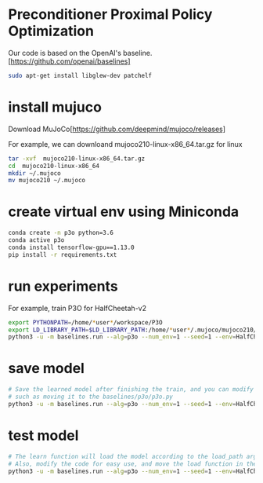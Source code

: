 # Preconditioner Proximal Policy Optimization

Our code is based on the OpenAI's baseline.[https://github.com/openai/baselines]

```bash
sudo apt-get install libglew-dev patchelf
```

# install mujuco

Download MuJoCo[https://github.com/deepmind/mujoco/releases]

For example, we can downloand mujoco210-linux-x86_64.tar.gz for linux

```bash
tar -xvf  mujoco210-linux-x86_64.tar.gz
cd  mujoco210-linux-x86_64
mkdir ~/.mujoco
mv mujoco210 ~/.mujoco

```


# create virtual env using Miniconda
```bash
conda create -n p3o python=3.6
conda active p3o
conda install tensorflow-gpu==1.13.0
pip install -r requirements.txt
```
# run experiments
For example, train P3O for HalfCheetah-v2
```bash
export PYTHONPATH=/home/*user*/workspace/P3O
export LD_LIBRARY_PATH=$LD_LIBRARY_PATH:/home/*user*/.mujoco/mujoco210/bin:/usr/lib/nvidia
python3 -u -m baselines.run --alg=p3o --num_env=1 --seed=1 --env=HalfCheetah-v2 --num_timesteps=3e6 --kl_coef=0.01 --noptepochs=5 --nminibatches=64 --log_path=./HalfCheetah/p3o_s-1_no-5_minib-64_kl-0.01
```

# save model
```bash
# Save the learned model after finishing the train, and you can modify the code in the baselines/run.py to save the model at an interval.
# such as moving it to the baselines/p3o/p3o.py
python3 -u -m baselines.run --alg=p3o --num_env=1 --seed=1 --env=HalfCheetah-v2 --num_timesteps=3e6 --kl_coef=0.01 --noptepochs=5 --nminibatches=64 --save_path=./HalfCheetah/p3o_s-1_no-5_minib-64_kl-0.01_model
```
# test model
```bash
# The learn function will load the model according to the load_path argument and set num_timesteps=0 to skip the training process.
# Also, modify the code for easy use, and move the load function in the baselines/p3o/p3o.py to baselines/run.py.
python3 -u -m baselines.run --alg=p3o --num_env=1 --seed=1 --env=HalfCheetah-v2 --num_timesteps=0 --kl_coef=0.01 --load_path=./HalfCheetah/p3o_s-1_no-5_minib-64_kl-0.01_model
```

